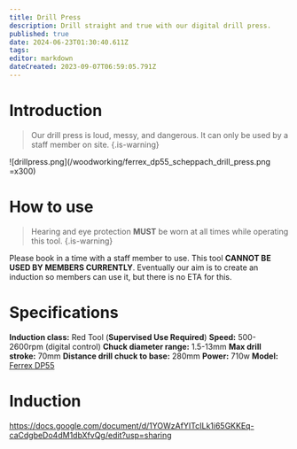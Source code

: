 ```yaml
---
title: Drill Press
description: Drill straight and true with our digital drill press.
published: true
date: 2024-06-23T01:30:40.611Z
tags: 
editor: markdown
dateCreated: 2023-09-07T06:59:05.791Z
---
```


# Introduction
> Our drill press is loud, messy, and dangerous. It can only be used by a staff member on site.
{.is-warning}

![drillpress.png](/woodworking/ferrex_dp55_scheppach_drill_press.png =x300)

# How to use
> Hearing and eye protection **MUST** be worn at all times while operating this tool.
{.is-warning}

Please book in a time with a staff member to use. This tool **CANNOT BE USED BY MEMBERS CURRENTLY**. Eventually our aim is to create an induction so members can use it, but there is no ETA for this.

# Specifications
**Induction class:** Red Tool (**Supervised Use Required**)
**Speed:** 500-2600rpm (digital control)
**Chuck diameter range:** 1.5-13mm
**Max drill stroke:** 70mm
**Distance drill chuck to base:** 280mm
**Power:** 710w
**Model:** [Ferrex DP55](/woodworking/ferrex_dp55_drill_press.pdf)

# Induction
https://docs.google.com/document/d/1YOWzAfYITcILk1i65GKKEq-caCdgbeDo4dM1dbXfvQg/edit?usp=sharing
